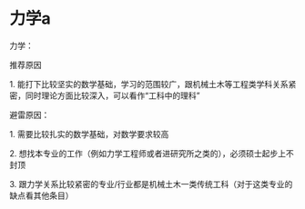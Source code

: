 # 力学a

力学：

推荐原因

1\. 能打下比较坚实的数学基础，学习的范围较广，跟机械土木等工程类学科关系紧密，同时理论方面比较深入，可以看作“工科中的理科”

&#x20;

避雷原因：

1\. 需要比较扎实的数学基础，对数学要求较高

2\. 想找本专业的工作（例如力学工程师或者进研究所之类的），必须硕士起步上不封顶

3\. 跟力学关系比较紧密的专业/行业都是机械土木一类传统工科（对于这类专业的缺点看其他条目）
